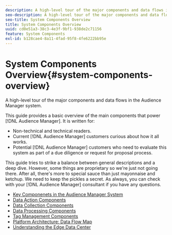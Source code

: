 ```yaml
---
description: A high-level tour of the major components and data flows in the Audience Manager system.
seo-description: A high-level tour of the major components and data flows in the Audience Manager system.
seo-title: System Components Overview
title: System Components Overview
uuid: cd0e51a3-38c3-4e3f-9bf1-938de2c71156
feature: System Components
exl-id: b128cae4-8a11-4fad-95f8-4fe6222bb95e
---
```

# System Components Overview{#system-components-overview}

A high-level tour of the major components and data flows in the Audience Manager system.

<!-- 

c_compintro.xml

 -->

This guide provides a basic overview of the main components that power [!DNL Audience Manager]. It is written for:

* Non-technical and technical readers. 
* Current [!DNL Audience Manager] customers curious about how it all works. 
* Potential [!DNL Audience Manager] customers who need to evaluate this system as part of a due diligence or request for proposal process.

This guide tries to strike a balance between general descriptions and a deep dive. However, some things are proprietary so we're just not going there. After all, there's more to special sauce than just mayonnaise and ketchup. We need to keep the pickles a secret. As always, you can check with your [!DNL Audience Manager] consultant if you have any questions. 

* [Key Componenets in the Audience Manager System](/help/using/reference/system-components/components-stack.md)
* [Data Action Components](/help/using/reference/system-components/components-data-action.md)
* [Data Collection Components](/help/using/reference/system-components/components-data-collection.md)
* [Data Processing Components](/help/using/reference/system-components/components-data-processing.md)
* [Tag Management Components](/help/using/reference/system-components/components-tag-management.md)
* [Platform Architecture: Data Flow Map](/help/using/reference/system-components/components-platform-architecture.md)
* [Understanding the Edge Data Center](/help/using/reference/system-components/components-edge.md)
